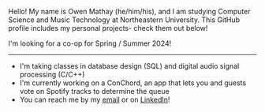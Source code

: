 Hello! My name is Owen Mathay (he/him/his), and I am studying Computer Science and Music Technology at Northeastern University. This GitHub profile includes my personal projects- check them out below! 

I'm looking for a co-op for Spring / Summer 2024!

---
- I'm taking classes in database design (SQL) and digital audio signal processing (C/C++)
- I'm currently working on a ConChord, an app that lets you and guests vote on Spotify tracks to determine the queue
- You can reach me by my [email](mathay.o@northeastern.edu) or on [LinkedIn](https://www.linkedin.com/in/owen-mathay/)!



<!--
**omathay/omathay** is a ✨ _special_ ✨ repository because its `README.md` (this file) appears on your GitHub profile.

Here are some ideas to get you started:

- 🔭 I’m currently working on ...
- 🌱 I’m currently learning ...
- 👯 I’m looking to collaborate on ...
- 🤔 I’m looking for help with ...
- 💬 Ask me about ...
- 📫 How to reach me: ...
- 😄 Pronouns: ...
- ⚡ Fun fact: ...
-->
